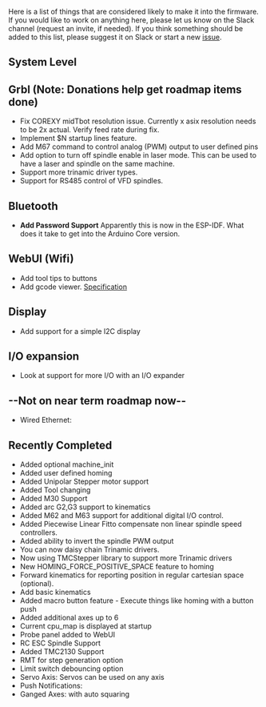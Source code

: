 Here is a list of things that are considered likely to make it into the firmware. If you would like to work on anything here, please let us know on the Slack channel (request an invite, if needed). If you think something should be added to this list, please suggest it on Slack or start a new [issue](https://github.com/bdring/Grbl_Esp32/issues).

## System Level


## Grbl (Note: Donations help get roadmap items done)
 - Fix COREXY midTbot resolution issue. Currently x asix resolution needs to be 2x actual. Verify feed rate during fix.
 - Implement $N startup lines feature.
 - Add M67 command to control analog (PWM) output to user defined pins
 - Add option to turn off spindle enable in laser mode. This can be used to have a laser and spindle on the same machine.
 - Support more trinamic driver types.
 - Support for RS485 control of VFD spindles.
## Bluetooth
 - **Add Password Support** Apparently this is now in the ESP-IDF. What does it take to get into the Arduino Core version.

## WebUI (Wifi)
 - Add tool tips to buttons
 - Add gcode viewer. [Specification](https://github.com/bdring/Grbl_Esp32/wiki/Basic-GCode-Visualizer-Specification)

## Display
 - Add support for a simple I2C display

## I/O expansion
 - Look at support for more I/O with an I/O expander

## --Not on near term roadmap now--
 - Wired Ethernet:

## Recently Completed
- Added optional machine_init
- Added user defined homing
- Added Unipolar Stepper motor support
- Added Tool changing
- Added M30 Support
 - Added arc G2,G3 support to kinematics
 - Added M62 and M63 support for additional digital I/O control.
 - Added Piecewise Linear Fitto compensate non linear spindle speed controllers.
 - Added ability to invert the spindle PWM output
 - You can now daisy chain Trinamic drivers.
 - Now using TMCStepper library to support more Trinamic drivers
 - New HOMING_FORCE_POSITIVE_SPACE feature to homing
 - Forward kinematics for reporting position in regular cartesian space (optional).
 - Add basic kinematics
 - Added macro button feature - Execute things like homing with a button push
 - Added additional axes up to 6
 - Current cpu_map is displayed at startup
 - Probe panel added to WebUI
 - RC ESC Spindle Support
 - Added TMC2130 Support
 - RMT for step generation option
 - Limit switch debouncing option
 - Servo Axis: Servos can be used on any axis
 - Push Notifications:
 - Ganged Axes: with auto squaring